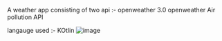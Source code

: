 A weather app consisting of two api :-
openweather 3.0 
openweather Air pollution API 

langauge used :- KOtlin
![image](https://github.com/user-attachments/assets/06dd127b-8d1c-4b93-afe5-b91e353d0bde)
